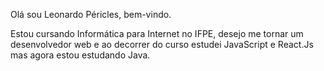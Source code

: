 Olá sou Leonardo Péricles, bem-vindo.

Estou cursando Informática para Internet no IFPE, desejo me tornar um desenvolvedor web e ao decorrer 
do curso estudei JavaScript e React.Js mas agora estou estudando Java.
